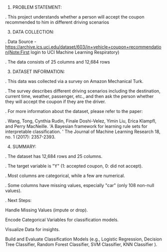 1) PROBLEM STATEMENT:
   
. This project understands whether a person will accept the coupon recommended to him in different driving scenarios

3) DATA COLLECTION:
   
. Data Source - https://archive.ics.uci.edu/dataset/603/in+vehicle+coupon+recommendation(Note:First login to UCI Machine Learning Respiratory)

. The data consists of 25 columns and 12,684 rows

3) DATASET INFORMATION:
   
. This data was collected via a survey on Amazon Mechanical Turk.

. The survey describes different driving scenarios including the destination, current time, weather, passenger, etc., and then ask the person whether they will accept the coupon if they are the driver.

. For more information about the dataset, please refer to the paper:

. Wang, Tong, Cynthia Rudin, Finale Doshi-Velez, Yimin Liu, Erica Klampfl, and Perry MacNeille. 'A Bayesian framework for learning rule sets for interpretable classification. ' The Journal of Machine Learning Research 18, no. 1 (2017): 2357-2393.

4) SUMMARY:
   
. The dataset has 12,684 rows and 25 columns.

. The target variable is "Y" (1: accepted coupon, 0: did not accept).

. Most columns are categorical, while a few are numerical.

. Some columns have missing values, especially "car" (only 108 non-null values).

 . Next Steps:

   Handle Missing Values (impute or drop).

   Encode Categorical Variables for classification models.

   Visualize Data for insights.

   Build and Evaluate Classification Models (e.g., Logistic Regression, Decision Tree Classifier, Random Forest Classifier, SVM Classifier, KNN Classifier ).
